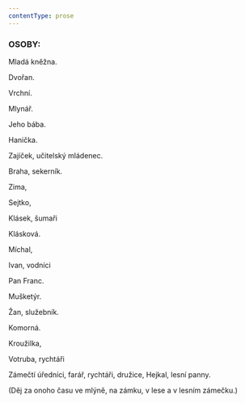 ```yaml
---
contentType: prose
---
```


### OSOBY:  

Mladá kněžna. 

Dvořan.

Vrchní.

Mlynář. 

Jeho bába.

Hanička.

Zajíček, učitelský mládenec.

Braha, sekerník. 

Zima,

Sejtko,

Klásek, šumaři

Klásková.

Míchal, 

Ivan, vodníci

Pan Franc. 

Mušketýr. 

Žan, služebník. 

Komorná.

Kroužilka, 

Votruba, rychtáři

Zámečtí úředníci, farář, rychtáři, družice, Hejkal, lesní panny.

(Děj za onoho času ve mlýně, na zámku, v lese a v lesním zámečku.)

